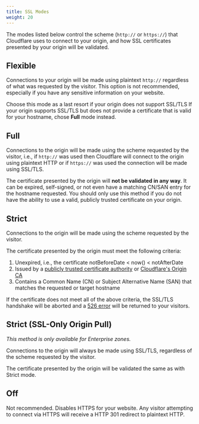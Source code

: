 ```yaml
---
title: SSL Modes
weight: 20
---
```


The modes listed below control the scheme (`http://` or `https://`) that Cloudflare uses to connect to your origin, and how SSL certificates presented by your origin will be validated.


## Flexible
Connections to your origin will be made using plaintext `http://` regardless of what was requested by the visitor. This option is not recommended, especially if you have any sensitive information on your website.

Choose this mode as a last resort if your origin does not support SSL/TLS If your origin supports SSL/TLS but does not provide a certificate that is valid for your hostname, chose **Full** mode instead.

## Full
Connections to the origin will be made using the scheme requested by the visitor, i.e., if `http://` was used then Cloudflare will connect to the origin using plaintext HTTP or if `https://` was used the connection will be made using SSL/TLS.

The certificate presented by the origin will **not be validated in any way**. It can be expired, self-signed, or not even have a matching CN/SAN entry for the hostname requested. You should only use this method if you do not have the ability to use a valid, publicly trusted certificate on your origin.

## Strict
Connections to the origin will be made using the scheme requested by the visitor.

The certificate presented by the origin must meet the following criteria:

1. Unexpired, i.e., the certificate notBeforeDate < now() < notAfterDate
2. Issued by a [publicly trusted certificate authority](https://github.com/cloudflare/cfssl_trust) or [Cloudflare's Origin CA](/ssl/origin/origin-ca)
2. Contains a Common Name (CN) or Subject Alternative Name (SAN) that matches the requested or target hostname

If the certificate does not meet all of the above criteria, the SSL/TLS handshake will be aborted and a [526 error](https://support.cloudflare.com/hc/en-us/articles/200721975-Error-526-Invalid-SSL-certificate) will be returned to your visitors.

## Strict (SSL-Only Origin Pull)
*This method is only available for Enterprise zones.*

Connections to the origin will always be made using SSL/TLS, regardless of the scheme requested by the visitor.

The certificate presented by the origin will be validated the same as with Strict mode.

## Off
Not recommended. Disables HTTPS for your website. Any visitor attempting to connect via HTTPS will receive a HTTP 301 redirect to plaintext HTTP.


